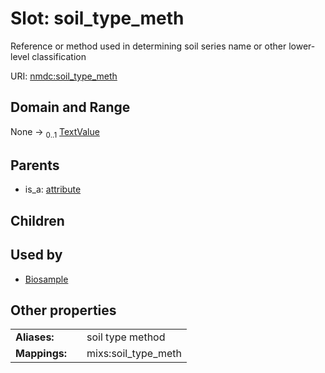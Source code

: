 
# Slot: soil_type_meth


Reference or method used in determining soil series name or other lower-level classification

URI: [nmdc:soil_type_meth](https://microbiomedata/meta/soil_type_meth)


## Domain and Range

None &#8594;  <sub>0..1</sub> [TextValue](TextValue.md)

## Parents

 *  is_a: [attribute](attribute.md)

## Children


## Used by

 * [Biosample](Biosample.md)

## Other properties

|  |  |  |
| --- | --- | --- |
| **Aliases:** | | soil type method |
| **Mappings:** | | mixs:soil_type_meth |

